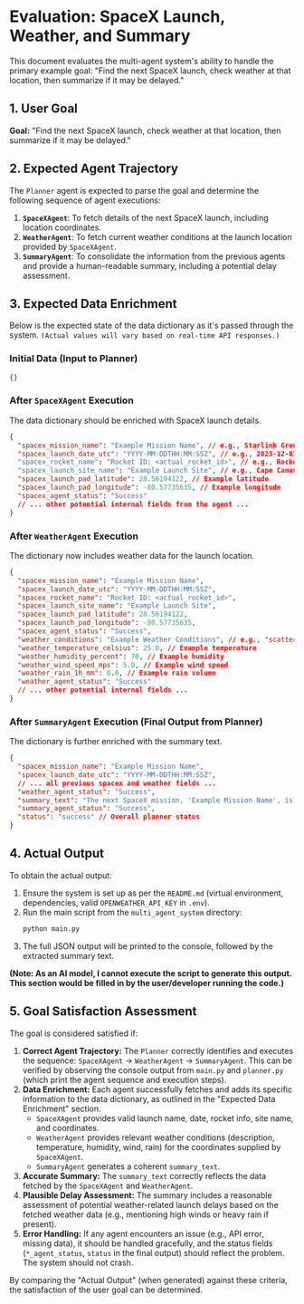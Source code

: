 # Evaluation: SpaceX Launch, Weather, and Summary

This document evaluates the multi-agent system's ability to handle the primary example goal: "Find the next SpaceX launch, check weather at that location, then summarize if it may be delayed."

## 1. User Goal

**Goal:** "Find the next SpaceX launch, check weather at that location, then summarize if it may be delayed."

## 2. Expected Agent Trajectory

The `Planner` agent is expected to parse the goal and determine the following sequence of agent executions:

1.  **`SpaceXAgent`**: To fetch details of the next SpaceX launch, including location coordinates.
2.  **`WeatherAgent`**: To fetch current weather conditions at the launch location provided by `SpaceXAgent`.
3.  **`SummaryAgent`**: To consolidate the information from the previous agents and provide a human-readable summary, including a potential delay assessment.

## 3. Expected Data Enrichment

Below is the expected state of the data dictionary as it's passed through the system. `(Actual values will vary based on real-time API responses.)`

### Initial Data (Input to Planner)
```json
{}
```

### After `SpaceXAgent` Execution
The data dictionary should be enriched with SpaceX launch details.
```json
{
  "spacex_mission_name": "Example Mission Name", // e.g., Starlink Group X-Y
  "spacex_launch_date_utc": "YYYY-MM-DDTHH:MM:SSZ", // e.g., 2023-12-01T10:00:00Z
  "spacex_rocket_name": "Rocket ID: <actual_rocket_id>", // e.g., Rocket ID: 5e9d0d95eda69973a809d1ec
  "spacex_launch_site_name": "Example Launch Site", // e.g., Cape Canaveral Space Launch Complex 40
  "spacex_launch_pad_latitude": 28.56194122, // Example latitude
  "spacex_launch_pad_longitude": -80.57735635, // Example longitude
  "spacex_agent_status": "Success"
  // ... other potential internal fields from the agent ...
}
```

### After `WeatherAgent` Execution
The dictionary now includes weather data for the launch location.
```json
{
  "spacex_mission_name": "Example Mission Name",
  "spacex_launch_date_utc": "YYYY-MM-DDTHH:MM:SSZ",
  "spacex_rocket_name": "Rocket ID: <actual_rocket_id>",
  "spacex_launch_site_name": "Example Launch Site",
  "spacex_launch_pad_latitude": 28.56194122,
  "spacex_launch_pad_longitude": -80.57735635,
  "spacex_agent_status": "Success",
  "weather_conditions": "Example Weather Conditions", // e.g., "scattered clouds"
  "weather_temperature_celsius": 25.0, // Example temperature
  "weather_humidity_percent": 70, // Example humidity
  "weather_wind_speed_mps": 5.0, // Example wind speed
  "weather_rain_1h_mm": 0.0, // Example rain volume
  "weather_agent_status": "Success"
  // ... other potential internal fields ...
}
```

### After `SummaryAgent` Execution (Final Output from Planner)
The dictionary is further enriched with the summary text.
```json
{
  "spacex_mission_name": "Example Mission Name",
  "spacex_launch_date_utc": "YYYY-MM-DDTHH:MM:SSZ",
  // ... all previous spacex and weather fields ...
  "weather_agent_status": "Success",
  "summary_text": "The next SpaceX mission, 'Example Mission Name', is scheduled to launch the Rocket ID: <actual_rocket_id> from Example Launch Site on YYYY-MM-DDTHH:MM:SSZ. Current weather at the launch site: Example Weather Conditions, with a temperature of 25.0°C and wind speeds of 5.0 m/s. There has been 0.0mm of rain in the last hour. No immediate weather concerns for delay noted.", // Example summary
  "summary_agent_status": "Success",
  "status": "success" // Overall planner status
}
```

## 4. Actual Output

To obtain the actual output:
1.  Ensure the system is set up as per the `README.md` (virtual environment, dependencies, valid `OPENWEATHER_API_KEY` in `.env`).
2.  Run the main script from the `multi_agent_system` directory:
    ```bash
    python main.py
    ```
3.  The full JSON output will be printed to the console, followed by the extracted summary text.

**(Note: As an AI model, I cannot execute the script to generate this output. This section would be filled in by the user/developer running the code.)**

## 5. Goal Satisfaction Assessment

The goal is considered satisfied if:

1.  **Correct Agent Trajectory:** The `Planner` correctly identifies and executes the sequence: `SpaceXAgent` -> `WeatherAgent` -> `SummaryAgent`. This can be verified by observing the console output from `main.py` and `planner.py` (which print the agent sequence and execution steps).
2.  **Data Enrichment:** Each agent successfully fetches and adds its specific information to the data dictionary, as outlined in the "Expected Data Enrichment" section.
    *   `SpaceXAgent` provides valid launch name, date, rocket info, site name, and coordinates.
    *   `WeatherAgent` provides relevant weather conditions (description, temperature, humidity, wind, rain) for the coordinates supplied by `SpaceXAgent`.
    *   `SummaryAgent` generates a coherent `summary_text`.
3.  **Accurate Summary:** The `summary_text` correctly reflects the data fetched by the `SpaceXAgent` and `WeatherAgent`.
4.  **Plausible Delay Assessment:** The summary includes a reasonable assessment of potential weather-related launch delays based on the fetched weather data (e.g., mentioning high winds or heavy rain if present).
5.  **Error Handling:** If any agent encounters an issue (e.g., API error, missing data), it should be handled gracefully, and the status fields (`*_agent_status`, `status` in the final output) should reflect the problem. The system should not crash.

By comparing the "Actual Output" (when generated) against these criteria, the satisfaction of the user goal can be determined.

```
